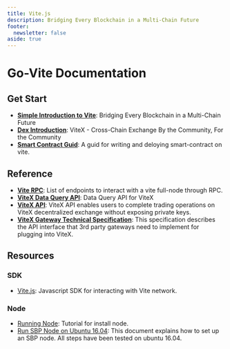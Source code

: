 ```yaml
---
title: Vite.js
description: Bridging Every Blockchain in a Multi-Chain Future
footer:
  newsletter: false
aside: true
---
```


# Go-Vite Documentation

## Get Start

* **[Simple Introduction to Vite](./start)**: Bridging Every Blockchain in a Multi-Chain Future
* **[Dex Introduction](./dex/)**: ViteX - Cross-Chain Exchange By the Community, For the Community
* **[Smart Contract Guid](./contract/)**: A guid for writing and deloying smart-contract on vite.

## Reference

* **[Vite RPC](./api/rpc/)**:  List of endpoints to interact with a vite full-node through RPC.
* **[ViteX Data Query API](./dex/api/vitex-data-api.md)**: Data Query API for ViteX
* **[ViteX API](./dex/api/dex-apis.md)**: ViteX API enables users to complete trading operations on ViteX decentralized exchange without exposing private keys.
* **[ViteX Gateway Technical Specification](./dex/api/gate.md)**: This specification describes the API interface that 3rd party gateways need to implement for plugging into ViteX. 

## Resources

### SDK

* [Vite.js](https://docs.vite.org/vite.js/): Javascript SDK for interacting with Vite network.

### Node

* [Running Node](./tutorial/node/install.md): Tutorial for install node.
* [Run SBP Node on Ubuntu 16.04](./tutorial/node/example.md): This document explains how to set up an SBP node. All steps have been tested on ubuntu 16.04.